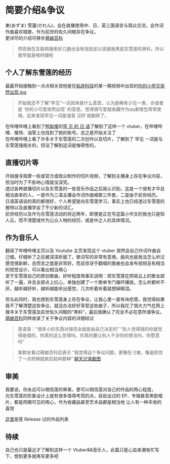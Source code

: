 # 简要介绍&争议

東(あずま) 雪蓮(せれん)，会在直播使用中、日、英三国语言与观众交流，会作词作曲喜欢唱歌，作为前世的佐久间眠存在争议。  
更详尽的介绍可移步[萌娘百科](https://zh.moegirl.org.cn/%E4%B8%9C%E9%9B%AA%E8%8E%B2)  
> 然而我在互联网搜索好几圈也没有找到足以说服我黑屁东雪莲的黑料，所以我早就是棺材铺啦

## 个人了解东雪莲的经历

最最开始接触到一点点相关捏他是在[粘连科技](https://space.bilibili.com/248582596/)的某一期视频中出现的[你的小罕见突然出现.jpg](https://vcup.moe/api/assets/KamiAzuma-ee_sticker.jpg)  
> 开始我还不了解“罕见”一词具体是什么意思，认为是稀有少见一类，亦或者是 '你的小可爱突然出现' 的意思，觉得很可爱就收藏作为qq表情包常常使用。后来发现罕见一词是谐音 汉奸 就删除了。

在哔哩哔哩上看到了[鸭梨傻](https://space.bilibili.com/344932644)的[罕 见 的 日 语](https://www.bilibili.com/video/BV18a411E7Hw)了解到了这样一个 vtuber，在哔哩哔哩、推特、油管上也找到了她的账号。总之是开始关注了  
在哔哩哔哩上看了许多关于东雪莲的二次创作以及切片，了解到了 罕见 一词是与东雪莲强相关的，但没了解到这词是侮辱性的。  

## 直播切片等

开始搜寻观摩一些或官方或观众制作的切片视频，了解到主播身上存在争议内容，但当时为了不影响心情就没深究。  
透过各种直播切片以及东雪莲的一些音乐作品之后我认识到，这是一个很有才华且相当直率的人，一是作为三语主播会作词作曲唱歌三件套，二是由于前世经历。  
日语英语说的真的都很好，个人希望是向东雪莲学习，事实上也已经透过东雪莲的推特以及直播学会了不少新的词汇。  
前世经历以及作为东雪莲活动的将近两年，即便是正在写这篇小作文的我也只是知人云，而不清楚或作为公众人物的经历，或是中之人的具体情况。

## 作为音乐人

翻阅了哔哩哔哩主页以及 Youtube 主页发现这个 vtuber 居然会自己作词作曲自己唱，仔细听了之后被深深折服了。歌词写的非常有意境，曲风也是我没怎么听过感觉很新鲜，总而言之就是非常好。而且惊讶于翻唱的歌曲也会发布视频且有相当的视觉设计，可以看出相当用心  
至于东雪莲自己的原创歌曲，好听程度用事实说明：把东雪莲在网易云上的歌全部听了一遍，并且全部点上红心，单独创建了一个歌单专门循环播放。怎么听都听不厌，越听越好听，越听越能听出感觉，几次听着听着就想掉眼泪。

但与此同时，我也想到东雪莲身上存在争议，让我心里一直有块疙瘩。我觉得如果我不了解清楚这些争议，就没办法好好享受这些曲子，所以我花了很大力气在网上搜寻关于东雪莲及前世佐久间眠的“黑料”，最后我确认了完全不必在意所谓争议。[萌娘百科](https://zh.moegirl.org.cn/%E4%B8%9C%E9%9B%AA%E8%8E%B2#%E4%BA%89%E8%AE%AE)同样收录了关于争议内容的详细经过

> 莲语录：“很多小的东西对错完全就是由自己决定的” “别人觉得错的你就觉得是错的，你真的这么觉得吗，你真的要让别人干涉你的想法吗，你愿意吗”

> 某群友看过萌娘百科后表示 “我觉得这个争议问题，更像在刁难，像是抓住了一点把柄就疯狂起哄那种” [聊天记录截图](https://vcup.moe/api/assets/KamiAzuma-reference_discuss.png)

## 审美

我要说，你永远可以相信莲的审美，更可以相信莲对自己的作品的用心程度。  
光东雪莲的形象设计上就有很多值得考究的点，目前出过的 EP、专辑甚至黑胶唱片，都是肉眼可见的用心，作为收藏品甚至艺术品都是相当地 让人有一种丰收的喜悦  

[这里](https://www.tunecore.co.jp/artists/SerenAzuma)是莲 Release 过的作品列表

## 待续

自己也只是最近才了解到这样一个 Vtuber&&音乐人，此篇只是心血来潮匆忙写下，想到更多就再写更多吧